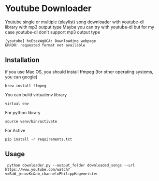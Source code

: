 # Youtube Downloader
Youtube single or multiple (playlist) song downloader with youtube-dl library with mp3 output type
Maybe you can try with youtube-dl but for my case youtube-dl don't support mp3 output type
```
[youtube] hxEtaxWgUCA: Downloading webpage
ERROR: requested format not available
```
## Installation
if you use Mac OS, you should install ffmpeg (for other operating systems, you can google)

```
brew install ffmpeg
```

You can build virtualenv library
```
virtual env
```
For python library
```
source venv/bin/activate
```
For Active
```
pip install -r requirements.txt 
```
## Usage
```
 python downloader.py --output_folder downloaded_songs --url https://www.youtube.com/watch?v=BaW_jenozKc&ab_channel=PhilippHagemeister
```

